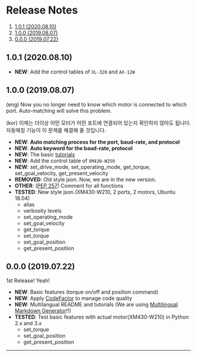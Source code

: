 # Release Notes

1. [1.0.1 (2020.08.10)](#101-20200810)
2. [1.0.0 (2019.08.07)](#100-20190807)
3. [0.0.0 (2019.07.22)](#000-20190722)

<!--
Major: 호환성에 영향을 줄 정도의 큰 변경
Minor: 기능 업데이트
Patch: 버그 픽스 또는 컨트롤테이블 추가
-->

<!-- Tags
NEW : added new feature
FIXED : bug fixed
IMPROVED : feature improved
REMOVED : feature removed
OTHER
TESTED
-->

## 1.0.1 (2020.08.10)

* **NEW**: Add the control tables of `XL-320` and `AX-12W`

## 1.0.0 (2019.08.07)

(eng) Now you no longer need to know which motor is connected to which port. Auto-matching will solve this problem.

(kor) 이제는 더이상 어떤 모터가 어떤 포트에 연결되어 있는지 확인하지 않아도 됩니다. 자동매칭 기능이 이 문제를 해결해 줄 것입니다.

* **NEW**: **Auto matching process for the port, baud-rate, and protocol**
* **NEW**: **Auto keyword for the baud-rate, protocol**
* **NEW**: The basic [tutorials](./tutorial/TUTORIAL.en.md)
* **NEW**: Add the control table of `XM430-W250`
* **NEW**: set_drive_mode, set_operating_mode, get_torque, set_goal_velocity, get_present_velocity
* **REMOVED**: Old style json. Now, we are in the new version.
* **OTHER**: ([PEP 257](https://www.python.org/dev/peps/pep-0257/)) Comment for all functions
* **TESTED**: New style json.(XM430-W210, 2 ports, 2 motors, Ubuntu 18.04)
    - alias
    - verbosity levels
    - set_operating_mode
    - set_goal_velocity
    - get_torque
    - set_torque
    - set_goal_position
    - get_present_position

## 0.0.0 (2019.07.22)

1st Release! Yeah!

* **NEW**: Basic features (torque on/off and position command)
* **NEW**: Apply [CodeFactor](https://www.codefactor.io/) to manage code quality
* **NEW**: Multilangual README and tutorials (We are using [Multilingual Markdown Generator](https://github.com/ryul1206/multilingual-markdown)!!)
* **TESTED**: Test basic features with actual motor(XM430-W210) in Python 2.x and 3.x
    - set_torque
    - set_goal_position
    - get_present_position

---

<!-- EXAMPLE

* **New** Prefer unused links for reference link label completions ([#414](https://github.com/yzhang-gh/vscode-markdown/issues/414)). Thanks, [Chris (@alshain)](https://github.com/alshain).
* **Fix**: TOC and fenced code blocks ([#425](https://github.com/yzhang-gh/vscode-markdown/issues/425)).
* **Other**: Sort KaTeX functions (lowercase first) ([#413](https://github.com/yzhang-gh/vscode-markdown/issues/413)).
* **Other**: Update KaTeX supported functions ([#416](https://github.com/yzhang-gh/vscode-markdown/issues/416)). Thanks again, [Li Yiming (@upupming)](https://github.com/upupming).

-->
